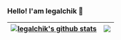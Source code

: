 ### Hello! I'am legalchik 👋


| <a href="https://github.com/legalchik"><img align="center" src="https://github-readme-stats.vercel.app/api?username=legalchik&show_icons=true&include_all_commits=true&theme=synthwave&hide_border=true&bg_color=0d111722&title_color=c20000" alt="legalchik's github stats" /></a> | <a href="https://github.com/legalchik"><img align="center" src="https://github-readme-stats.vercel.app/api/top-langs/?username=legalchik&layout=compact&theme=synthwave&hide_border=true&bg_color=0d111722&title_color=c20000" /></a> |
| ------------- | ------------- |

